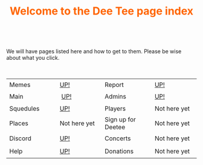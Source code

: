 <h1 style="text-align: center;"><span style="color: #ff6600;">Welcome to the Dee Tee page index</span></h1>
<p>&nbsp;</p>
<p>&nbsp;</p>
<p>We will have pages listed here and how to get to them. Please be wise about what you click.</p>
<p>&nbsp;</p>
<table style="height: 230px;" width="564">
<tbody>
<tr style="height: 32px;">
<td style="width: 134.688px; height: 32px;">Memes</td>
<td style="width: 134.688px; height: 32px;"><a href="https://farmergamer2437.github.io/Hub4/">UP!</a></td>
<td style="width: 134.688px; height: 32px;">Report</td>
<td style="width: 134.688px; height: 32px;"><a href="https://farmergamer2437.github.io/Hub8/">UP!</a></td>
</tr>
<tr style="height: 32px;">
<td style="width: 134.688px; height: 32px;">Main</td>
<td style="width: 134.688px; height: 32px;">&nbsp;<a href="https://farmergamer2437.github.io/Hub/">UP!</a></td>
<td style="width: 134.688px; height: 32px;">Admins</td>
<td style="width: 134.688px; height: 32px;"><a href="https://farmergamer2437.github.io/Hub7/">UP!</a></td>
</tr>
<tr style="height: 32px;">
<td style="width: 134.688px; height: 32px;">Squedules</td>
<td style="width: 134.688px; height: 32px;"><a href="https://farmergamer2437.github.io/Hub6/">UP!</a></td>
<td style="width: 134.688px; height: 32px;">Players</td>
<td style="width: 134.688px; height: 32px;">Not here yet</td>
</tr>
<tr style="height: 32px;">
<td style="width: 134.688px; height: 32px;">Places</td>
<td style="width: 134.688px; height: 32px;">Not here yet</td>
<td style="width: 134.688px; height: 32px;">Sign up for Deetee</td>
<td style="width: 134.688px; height: 32px;">Not here yet</td>
</tr>
<tr style="height: 33px;">
<td style="width: 134.688px; height: 33px;">Discord</td>
<td style="width: 134.688px; height: 33px;"><a href="https://farmergamer2437.github.io/Hub3/">UP!</a></td>
<td style="width: 134.688px; height: 33px;">Concerts</td>
<td style="width: 134.688px; height: 33px;">Not here yet</td>
</tr>
<tr style="height: 34.7917px;">
<td style="width: 134.688px; height: 34.7917px;">Help</td>
<td style="width: 134.688px; height: 34.7917px;"><a href="https://farmergamer2437.github.io/Hub5/">UP!</a></td>
<td style="width: 134.688px; height: 34.7917px;">Donations</td>
<td style="width: 134.688px; height: 34.7917px;">Not here yet</td>
</tr>
</tbody>
</table>
